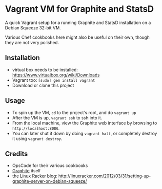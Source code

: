 Vagrant VM for Graphite and StatsD
=======================
A quick Vagrant setup for a running Graphite and StatsD installation on a Debian Squeeze 32-bit VM.

Various Chef cookbooks here might also be useful on their own, though they are not very polished.

Installation
------------------------------------------
- virtual box needs to be installed: https://www.virtualbox.org/wiki/Downloads
- Vagrant too: `[sudo] gem install vagrant`
- Download or clone this project

Usage
--------------------------------------------------------
- To spin up the VM, `cd` to the project's root, and do `vagrant up`
- After the VM is up, `vagrant ssh` to ssh into it.
- From the local machine, view the Graphite web interface by browsing to `http://localhost:8080`.
- You can later shut it down by doing `vagrant halt`, or completely destroy it using `vagrant destroy`.

Credits
------------------
- OpsCode for their various cookbooks
- [Graphite](http://graphite.wikidot.com/) itself
- the Linux Racker blog: http://linuxracker.com/2012/03/31/setting-up-graphite-server-on-debian-squeeze/
